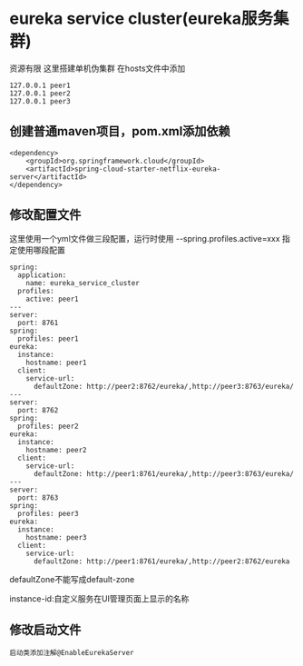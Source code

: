 # eureka service cluster(eureka服务集群)

资源有限 这里搭建单机伪集群
在hosts文件中添加
    
    127.0.0.1 peer1
    127.0.0.1 peer2
    127.0.0.1 peer3

## 创建普通maven项目，pom.xml添加依赖

    <dependency>
        <groupId>org.springframework.cloud</groupId>
        <artifactId>spring-cloud-starter-netflix-eureka-server</artifactId>
    </dependency>

## 修改配置文件

这里使用一个yml文件做三段配置，运行时使用 --spring.profiles.active=xxx 指定使用哪段配置

    spring:
      application:
        name: eureka_service_cluster
      profiles:
        active: peer1
    ---
    server:
      port: 8761
    spring:
      profiles: peer1
    eureka:
      instance:
        hostname: peer1
      client:
        service-url:
          defaultZone: http://peer2:8762/eureka/,http://peer3:8763/eureka/
    ---
    server:
      port: 8762
    spring:
      profiles: peer2
    eureka:
      instance:
        hostname: peer2
      client:
        service-url:
          defaultZone: http://peer1:8761/eureka/,http://peer3:8763/eureka/
    ---
    server:
      port: 8763
    spring:
      profiles: peer3
    eureka:
      instance:
        hostname: peer3
      client:
        service-url:
          defaultZone: http://peer1:8761/eureka/,http://peer2:8762/eureka

defaultZone不能写成default-zone

instance-id:自定义服务在UI管理页面上显示的名称

## 修改启动文件
    
    启动类添加注解@EnableEurekaServer